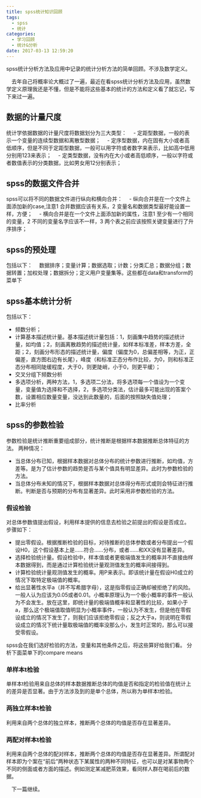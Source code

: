 ```yaml
---
title: spss统计知识回顾
tags:
  - spss
  - 统计
categories:
  - 学习回顾
  - 统计&分析
date: 2017-03-13 12:59:20
---
```


spss统计分析方法及应用中记录的统计分析方法的简单回顾。不涉及数学定义。
<!--more-->
&ensp;&ensp;去年自己将概率论大概过了一遍，最近在看spss统计分析方法及应用，虽然数学定义原理我还是不懂，但是不能将这些基本的统计的方法和定义看了就忘记，写下来过一遍。
## 数据的计量尺度
统计学依据数据的计量尺度将数据划分为三大类型：
&ensp;&ensp;- 定距型数据，一般的表示一个变量的连续型数据和离散型数据；
&ensp;&ensp;- 定序型数据，内在固有大小或者高低顺序，但是不同于定距型数据，一般可以用字符或者数字来表示，比如高中低用分别用123来表示；
&ensp;&ensp;- 定类型数据，没有内在大小或者高低顺序，一般以字符或者数值表示的分类数据，比如男女用12分别表示；
## spss的数据文件合并
spss可以将不同的数据文件进行纵向和横向合并：
&ensp;&ensp;- 纵向合并是在一个文件上面添加新的case,注意1 合并数据应该有关系，2 变量名和数据类型最好能设置一样，方便；
&ensp;&ensp;- 横向合并是在一个文件上面添加新的属性，注意1 至少有一个相同的变量，2 不同的变量名字应该不一样，3 两个表之前应该按照关键变量进行了升序排序；
## spss的预处理
包括以下：
&ensp;&ensp;数据排序；变量计算；数据选取；计数；分类汇总；数据分组；数据转置；加权处理；数据拆分；定义用户变量集等。这些都在data和transform的菜单下
## spss基本统计分析
包括以下：
- 频数分析；
- 计算基本描述统计量。基本描述统计量包括：1，刻画集中趋势的描述统计量，如均值；2，刻画离散趋势的描述统计量，如样本标准差，样本方差，全距；2，刻画分布形态的描述统计量，偏度（偏度为0，总偏差相等，为正，正偏差，直方图右边有长尾），峰度（和标准正态分布作比较，为0，则和标准正态分布相同陡缓程度，大于0，则更陡峭，小于0，则更平缓）；
- 交叉分组下频数分析
- 多选项分析，两种方法，1，多选项二分法，将多选项每一个值设为一个变量，变量值为选择和不选择，2，多选项分类法，估计最多可能出现的答案个数，设置相应数量变量，没达到此数量的，后面的按照缺失值处理；
- 比率分析

## spss的参数检验
参数检验是统计推断重要组成部分，统计推断是根据样本数据推断总体特征的方法。
两种情况：
- 当总体分布已知，根据样本数据对总体分布的统计参数进行推断，如均值，方差等。是为了估计参数的趋势是否与某个值具有明显差异。此时为参数检验的方法。
- 当总体分布未知的情况下，根据样本数据对总体得分布形式或则会特征进行推断。判断是否与预期的分布有显著差异。此时采用非参数检验的方法。
### 假设检验
对总体参数值提出假设，利用样本提供的信息去检验之前提出的假设是否成立。
步骤如下：
- 提出零假设。根据推断检验的目标，对待推断的总体参数或者分布提出一个假设H0，这个假设基本上是……符合……分布，或者……和XX没有显著差异。
- 选择检验统计量。假设检验中，样本值或者更极端值发生的概率并不直接由样本数据得到，而是通过计算检验统计量观测值发生的概率间接得到。
- 计算检验统计量观测值发生的概率。用P来表示。即该统计量在假设H0成立的情况下取特定极端值的概率。
- 给出显著性水平a（并不写希腊字母），这是指零假设正确却被拒绝了的风险。一般人认为应该为0.05或者0.01。小概率原理认为一个极小概率的事件一般认为不会发生。放在这里，即统计量的极端值概率和显著性的比较，如果小于a，那么这个极端值取值明显为小概率事件，一般认为不发生，但是他在零假设成立的情况下发生了，则我们应该拒绝零假设；反之大于a，则说明在零假设成立的情况下统计量取极端值的概率没那么小，发生时正常的，那么可以接受零假设。

spss会在我们选好检验的方法，变量和其他条件之后，将这些算好给我们看。
分析下面菜单下的compare means
### 单样本t检验
单样本t检验用来自总体的样本数据推断总体的均值是否和指定的检验值在统计上的差异是否显著。由于方法涉及到的是单个总体，所以称为单样本t检验。
### 两独立样本t检验
利用来自两个总体的独立样本，推断两个总体的均值是否存在显著差异。
### 两配对样本t检验
利用来自两个总体的配对样本，推断两个总体的均值是否存在显著差异。所谓配对样本即为个案在“前后”两种状态下某属性的两种不同特征，也可以是对某事物两个不同的侧面或者方面的描述。例如测定某减肥茶效果，看同样人群在喝前后的数据。

&ensp;&ensp;下一篇继续。